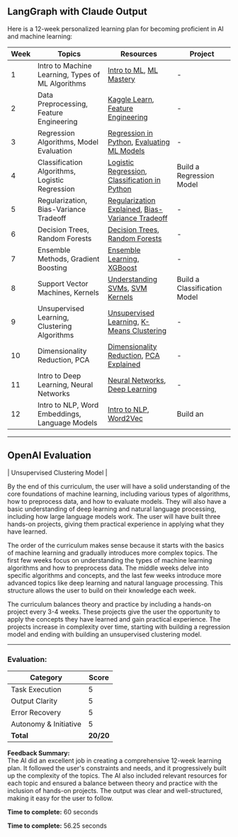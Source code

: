 ## LangGraph with Claude Output

Here is a 12-week personalized learning plan for becoming proficient in AI and machine learning:

| Week | Topics | Resources | Project |
|------|--------|-----------|---------|
| 1 | Intro to Machine Learning, Types of ML Algorithms | [Intro to ML](https://www.coursera.org/learn/machine-learning), [ML Mastery](https://machinelearningmastery.com/types-of-learning-in-machine-learning/) | - |  
| 2 | Data Preprocessing, Feature Engineering | [Kaggle Learn](https://www.kaggle.com/learn/data-preparation), [Feature Engineering](https://www.udemy.com/course/feature-engineering-for-machine-learning/) | - |
| 3 | Regression Algorithms, Model Evaluation | [Regression in Python](https://realpython.com/linear-regression-in-python/), [Evaluating ML Models](https://www.jeremyjordan.me/evaluating-a-machine-learning-model/) | - |
| 4 | Classification Algorithms, Logistic Regression | [Logistic Regression](https://towardsdatascience.com/logistic-regression-detailed-overview-46c4da4303bc), [Classification in Python](https://www.datacamp.com/community/tutorials/k-nearest-neighbor-classification-scikit-learn) | Build a Regression Model |
| 5 | Regularization, Bias-Variance Tradeoff | [Regularization Explained](https://www.analyticsvidhya.com/blog/2016/01/complete-tutorial-ridge-lasso-regression-python/), [Bias-Variance Tradeoff](https://machinelearningmastery.com/gentle-introduction-to-the-bias-variance-trade-off-in-machine-learning/)| - |
| 6 | Decision Trees, Random Forests | [Decision Trees](https://towardsdatascience.com/decision-trees-in-machine-learning-641b9c4e8052), [Random Forests](https://www.analyticsvidhya.com/blog/2021/06/understanding-random-forest/) | - |
| 7 | Ensemble Methods, Gradient Boosting | [Ensemble Learning](https://blog.statsbot.co/ensemble-learning-d1dcd548e936), [XGBoost](https://machinelearningmastery.com/gentle-introduction-xgboost-applied-machine-learning/) | - |
| 8 | Support Vector Machines, Kernels | [Understanding SVMs](https://www.analyticsvidhya.com/blog/2017/09/understaing-support-vector-machine-example-code/), [SVM Kernels](https://data-flair.training/blogs/svm-kernel-functions/) | Build a Classification Model |
| 9 | Unsupervised Learning, Clustering Algorithms | [Unsupervised Learning](https://towardsdatascience.com/unsupervised-learning-and-data-clustering-eeecb78b422a), [K-Means Clustering](https://realpython.com/k-means-clustering-python/)| - |
| 10 | Dimensionality Reduction, PCA | [Dimensionality Reduction](https://www.analyticsvidhya.com/blog/2018/08/dimensionality-reduction-techniques-python/), [PCA Explained](https://towardsdatascience.com/a-one-stop-shop-for-principal-component-analysis-5582fb7e0a9c) | - |
| 11 | Intro to Deep Learning, Neural Networks | [Neural Networks](https://victorzhou.com/blog/intro-to-neural-networks/), [Deep Learning](https://www.coursera.org/specializations/deep-learning) | - |
| 12 | Intro to NLP, Word Embeddings, Language Models | [Intro to NLP](https://www.analyticsvidhya.com/blog/2017/01/ultimate-guide-to-understand-implement-natural-language-processing-codes-in-python/), [Word2Vec](https://jalammar.github.io/illustrated-word2vec/) | Build an

---

## OpenAI Evaluation

| Unsupervised Clustering Model |

By the end of this curriculum, the user will have a solid understanding of the core foundations of machine learning, including various types of algorithms, how to preprocess data, and how to evaluate models. They will also have a basic understanding of deep learning and natural language processing, including how large language models work. The user will have built three hands-on projects, giving them practical experience in applying what they have learned.

The order of the curriculum makes sense because it starts with the basics of machine learning and gradually introduces more complex topics. The first few weeks focus on understanding the types of machine learning algorithms and how to preprocess data. The middle weeks delve into specific algorithms and concepts, and the last few weeks introduce more advanced topics like deep learning and natural language processing. This structure allows the user to build on their knowledge each week.

The curriculum balances theory and practice by including a hands-on project every 3-4 weeks. These projects give the user the opportunity to apply the concepts they have learned and gain practical experience. The projects increase in complexity over time, starting with building a regression model and ending with building an unsupervised clustering model.

---

### Evaluation:

| Category | Score |
|----------|-------|
| Task Execution | 5 |
| Output Clarity | 5 |
| Error Recovery | 5 |
| Autonomy & Initiative | 5 |
| **Total** | **20/20** |

**Feedback Summary:**  
The AI did an excellent job in creating a comprehensive 12-week learning plan. It followed the user's constraints and needs, and it progressively built up the complexity of the topics. The AI also included relevant resources for each topic and ensured a balance between theory and practice with the inclusion of hands-on projects. The output was clear and well-structured, making it easy for the user to follow.

**Time to complete:** 60 seconds

**Time to complete:** 56.25 seconds
